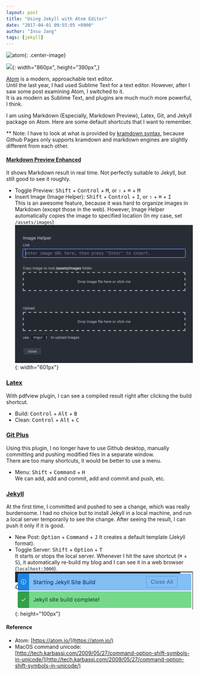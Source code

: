 ```yaml
---
layout: post
title: "Using Jekyll with Atom Editor"
date: "2017-04-01 09:55:05 +0900"
author: "Insu Jang"
tags: [jekyll]
---
```


![atom](https://github-atom-io-herokuapp-com.global.ssl.fastly.net/assets/logo@2x-a922b71bfaf4cdc1dcf7a5ea29b92a91.png){: .center-image}

![](https://github-atom-io-herokuapp-com.global.ssl.fastly.net/assets/screenshot-main@2x-f5f56d18fa8896b3d987d24fc903d03f.png){: width="860px", height="390px",}

[Atom](https://atom.io/) is a modern, approachable text editor.  
Until the last year, I had used Sublime Text for a text editor. However, after I saw some post examining Atom, I switched to it.  
It is as modern as Sublime Text, and plugins are much much more powerful, I think.

I am using Markdown (Especially, Markdown Preview), Latex, Git, and Jekyll package on Atom. Here are some default shortcuts that I want to remember.

\*\* Note: I have to look at what is provided by [kramdown syntax](https://kramdown.gettalong.org/syntax.html), because Github Pages only supports kramdown and markdown engines are slightly different from each other.



#### [Markdown Preview Enhanced](https://atom.io/packages/markdown-preview-enhanced)
It shows Markdown result in real time. Not perfectly suitable to Jekyll, but still good to see it roughly.
- Toggle Preview: <kbd>Shift</kbd> + <kbd>Control</kbd> + <kbd>M</kbd>, or <kbd>&#8679;</kbd> + <kbd>&#8984;</kbd> + <kbd>M</kbd>
- Insert Image (Image Helper): <kbd>Shift</kbd> + <kbd>Control</kbd> + <kbd>I</kbd>, or <kbd>&#8679;</kbd> + <kbd>&#8984;</kbd> + <kbd>I</kbd>  
This is an awesome feature, because it was hard to organize images in Markdown (except those in the web). However, Image Helper automatically copies the image to specified location (In my case, set `/assets/images`)
![atom_markdown_image_helper](/assets/images/atom_markdown_image_helper.png){: width="601px"}

### [Latex](https://atom.io/packages/latex)
With pdfview plugin, I can see a compiled result right after clicking the build shortcut.
- Build: <kbd>Control</kbd> + <kbd>Alt</kbd> + <kbd>B</kbd>
- Clean: <kbd>Control</kbd> + <kbd>Alt</kbd> + <kbd>C</kbd>

### [Git Plus](https://atom.io/packages/git-plus)
Using this plugin, I no longer have to use Github desktop, manually committing and pushing modified files in a separate window.  
There are too many shortcuts, it would be better to use a menu.
- Menu: <kbd>Shift</kbd> + <kbd>Command</kbd> + <kbd>H</kbd>  
We can add, add and commit, add and commit and push, etc.

### [Jekyll](https://atom.io/packages/jekyll)
At the first time, I committed and pushed to see a change, which was really burdensome. I had no choice but to install Jekyll in a local machine, and run a local server temporarily to see the change. After seeing the result, I can push it only if it is good.
- New Post: <kbd>Option</kbd> + <kbd>Command</kbd> + <kbd>J</kbd>
It creates a default template (Jekyll format).
- Toggle Server: <kbd>Shift</kbd> + <kbd>Option</kbd> + <kbd>T</kbd>  
It starts or stops the local server. Whenever I hit the save shortcut (<kbd>&#8984;</kbd> + <kbd>S</kbd>), it automatically re-build my blog and I can see it in a web browser (`localhost:3000`).
![jekyll_plugin](/assets/images/jekyll_plugin.png){: height="100px"}

#### Reference
- Atom: [https://atom.io/](https://atom.io/)
- MacOS command unicode: [http://tech.karbassi.com/2009/05/27/command-option-shift-symbols-in-unicode/](http://tech.karbassi.com/2009/05/27/command-option-shift-symbols-in-unicode/)

